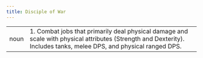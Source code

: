 ```yaml
---
title: Disciple of War
---
```

| | |
| --- | --- |
| noun | 1.  	Combat jobs that primarily deal physical damage and scale with physical attributes (Strength and Dexterity). Includes tanks, melee DPS, and physical ranged DPS.	|
